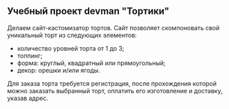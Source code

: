 ## Учебный проект devman "Тортики"
Делаем сайт-кастомизатор тортов. Сайт позволяет скомпоновать свой 
уникальный торт из следующих элементов:
 - количество уровней торта от 1 до 3;
 - топпинг;
 - форма: круглый, квадратный или прямоугольный;
 - декор: орешки и/или ягоды.

Для заказа торта требуется регистрация, после прохождения которой
можно заказать выбранный торт, оплатить его изготовление и доставку, 
указав адрес.